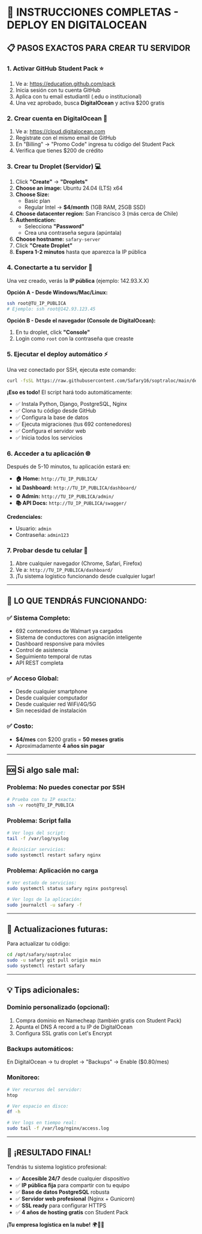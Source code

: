 # 🚀 INSTRUCCIONES COMPLETAS - DEPLOY EN DIGITALOCEAN

## 📋 **PASOS EXACTOS PARA CREAR TU SERVIDOR**

### **1. Activar GitHub Student Pack** ⭐
1. Ve a: https://education.github.com/pack
2. Inicia sesión con tu cuenta GitHub
3. Aplica con tu email estudiantil (.edu o institucional)
4. Una vez aprobado, busca **DigitalOcean** y activa $200 gratis

### **2. Crear cuenta en DigitalOcean** 🌊
1. Ve a: https://cloud.digitalocean.com
2. Regístrate con el mismo email de GitHub
3. En "Billing" → "Promo Code" ingresa tu código del Student Pack
4. Verifica que tienes $200 de crédito

### **3. Crear tu Droplet (Servidor)** 💻
1. Click **"Create"** → **"Droplets"**
2. **Choose an image:** Ubuntu 24.04 (LTS) x64
3. **Choose Size:** 
   - Basic plan
   - Regular Intel → **$4/month** (1GB RAM, 25GB SSD)
4. **Choose datacenter region:** San Francisco 3 (más cerca de Chile)
5. **Authentication:** 
   - Selecciona **"Password"** 
   - Crea una contraseña segura (apúntala)
6. **Choose hostname:** `safary-server`
7. Click **"Create Droplet"**
8. **Espera 1-2 minutos** hasta que aparezca la IP pública

### **4. Conectarte a tu servidor** 🔐
Una vez creado, verás la **IP pública** (ejemplo: 142.93.X.X)

**Opción A - Desde Windows/Mac/Linux:**
```bash
ssh root@TU_IP_PUBLICA
# Ejemplo: ssh root@142.93.123.45
```

**Opción B - Desde el navegador (Console de DigitalOcean):**
1. En tu droplet, click **"Console"** 
2. Login como `root` con la contraseña que creaste

### **5. Ejecutar el deploy automático** ⚡
Una vez conectado por SSH, ejecuta este comando:

```bash
curl -fsSL https://raw.githubusercontent.com/Safary16/soptraloc/main/deploy_complete.sh | bash
```

**¡Eso es todo!** El script hará todo automáticamente:
- ✅ Instala Python, Django, PostgreSQL, Nginx
- ✅ Clona tu código desde GitHub
- ✅ Configura la base de datos
- ✅ Ejecuta migraciones (tus 692 contenedores)
- ✅ Configura el servidor web
- ✅ Inicia todos los servicios

### **6. Acceder a tu aplicación** 🌐
Después de 5-10 minutos, tu aplicación estará en:

- **🏠 Home:** `http://TU_IP_PUBLICA/`
- **📊 Dashboard:** `http://TU_IP_PUBLICA/dashboard/`
- **⚙️ Admin:** `http://TU_IP_PUBLICA/admin/`
- **📚 API Docs:** `http://TU_IP_PUBLICA/swagger/`

**Credenciales:**
- Usuario: `admin`
- Contraseña: `admin123`

### **7. Probar desde tu celular** 📱
1. Abre cualquier navegador (Chrome, Safari, Firefox)
2. Ve a: `http://TU_IP_PUBLICA/dashboard/`
3. ¡Tu sistema logístico funcionando desde cualquier lugar!

---

## 🎯 **LO QUE TENDRÁS FUNCIONANDO:**

### **✅ Sistema Completo:**
- 692 contenedores de Walmart ya cargados
- Sistema de conductores con asignación inteligente
- Dashboard responsive para móviles
- Control de asistencia
- Seguimiento temporal de rutas
- API REST completa

### **✅ Acceso Global:**
- Desde cualquier smartphone
- Desde cualquier computador
- Desde cualquier red WiFi/4G/5G
- Sin necesidad de instalación

### **✅ Costo:**
- **$4/mes** con $200 gratis = **50 meses gratis**
- Aproximadamente **4 años sin pagar**

---

## 🆘 **Si algo sale mal:**

### **Problema: No puedes conectar por SSH**
```bash
# Prueba con tu IP exacta:
ssh -v root@TU_IP_PUBLICA
```

### **Problema: Script falla**
```bash
# Ver logs del script:
tail -f /var/log/syslog

# Reiniciar servicios:
sudo systemctl restart safary nginx
```

### **Problema: Aplicación no carga**
```bash
# Ver estado de servicios:
sudo systemctl status safary nginx postgresql

# Ver logs de la aplicación:
sudo journalctl -u safary -f
```

---

## 🔄 **Actualizaciones futuras:**
Para actualizar tu código:
```bash
cd /opt/safary/soptraloc
sudo -u safary git pull origin main
sudo systemctl restart safary
```

---

## 💡 **Tips adicionales:**

### **Dominio personalizado (opcional):**
1. Compra dominio en Namecheap (también gratis con Student Pack)
2. Apunta el DNS A record a tu IP de DigitalOcean
3. Configura SSL gratis con Let's Encrypt

### **Backups automáticos:**
En DigitalOcean → tu droplet → "Backups" → Enable ($0.80/mes)

### **Monitoreo:**
```bash
# Ver recursos del servidor:
htop

# Ver espacio en disco:
df -h

# Ver logs en tiempo real:
sudo tail -f /var/log/nginx/access.log
```

---

## 🎉 **¡RESULTADO FINAL!**

Tendrás tu sistema logístico profesional:
- ✅ **Accesible 24/7** desde cualquier dispositivo
- ✅ **IP pública fija** para compartir con tu equipo
- ✅ **Base de datos PostgreSQL** robusta
- ✅ **Servidor web profesional** (Nginx + Gunicorn)
- ✅ **SSL ready** para configurar HTTPS
- ✅ **4 años de hosting gratis** con Student Pack

**¡Tu empresa logística en la nube!** 🌍📱💼